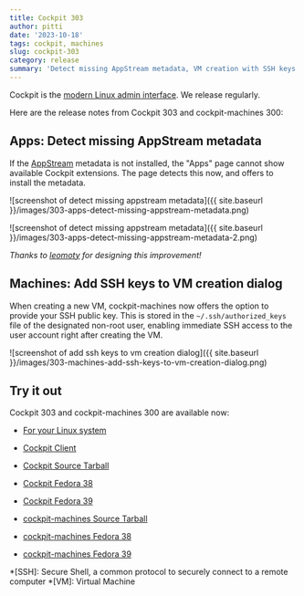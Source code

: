 ```yaml
---
title: Cockpit 303
author: pitti
date: '2023-10-18'
tags: cockpit, machines
slug: cockpit-303
category: release
summary: 'Detect missing AppStream metadata, VM creation with SSH keys'
---
```


Cockpit is the [modern Linux admin interface](https://cockpit-project.org/).
We release regularly.

Here are the release notes from Cockpit 303 and cockpit-machines 300:


## Apps: Detect missing AppStream metadata

If the [AppStream](https://www.freedesktop.org/software/appstream/docs/index.html) metadata is not installed, the "Apps" page cannot show available Cockpit extensions. The page detects this now, and offers to install the metadata.

![screenshot of detect missing appstream metadata]({{ site.baseurl }}/images/303-apps-detect-missing-appstream-metadata.png)

![screenshot of detect missing appstream metadata]({{ site.baseurl }}/images/303-apps-detect-missing-appstream-metadata-2.png)

_Thanks to [leomoty](https://github.com/leomoty/) for designing this improvement!_

## Machines: Add SSH keys to VM creation dialog

When creating a new VM, cockpit-machines now offers the option to provide your SSH public key. This is stored in the `~/.ssh/authorized_keys` file of the designated non-root user, enabling immediate SSH access to the user account right after creating the VM.

![screenshot of add ssh keys to vm creation dialog]({{ site.baseurl }}/images/303-machines-add-ssh-keys-to-vm-creation-dialog.png)


## Try it out

Cockpit 303 and cockpit-machines 300 are available now:

* [For your Linux system](https://cockpit-project.org/running.html)
* [Cockpit Client](https://flathub.org/apps/details/org.cockpit_project.CockpitClient)

* [Cockpit Source Tarball](https://github.com/cockpit-project/cockpit/releases/tag/303)
* [Cockpit Fedora 38](https://bodhi.fedoraproject.org/updates/FEDORA-2023-aeb3179cf6)
* [Cockpit Fedora 39](https://bodhi.fedoraproject.org/updates/FEDORA-2023-34fce52f0f)
* [cockpit-machines Source Tarball](https://github.com/cockpit-project/cockpit-machines/releases/tag/300)
* [cockpit-machines Fedora 38](https://bodhi.fedoraproject.org/updates/FEDORA-2023-8000527351)
* [cockpit-machines Fedora 39](https://bodhi.fedoraproject.org/updates/FEDORA-2023-5d093f85ea)

*[SSH]: Secure Shell, a common protocol to securely connect to a remote computer
*[VM]: Virtual Machine
